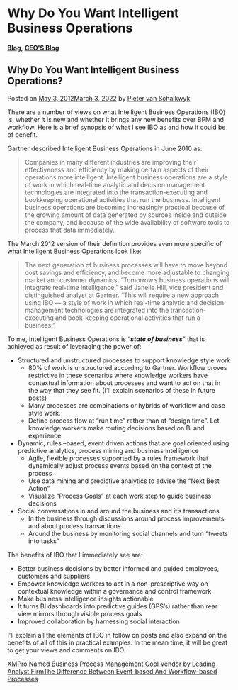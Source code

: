 # Why Do You Want Intelligent Business Operations

[**Blog**](https://xmpro.com/category/blog/)**,** [**CEO'S Blog**](https://xmpro.com/category/blog/pieter-blog/)

## Why Do You Want Intelligent Business Operations?

Posted on [May 3, 2012March 3, 2022](https://xmpro.com/why-intelligent-business-operations/) by [Pieter van Schalkwyk](https://xmpro.com/author/pietervs/)

There are a number of views on what Intelligent Business Operations (IBO) is, whether it is new and whether it brings any new benefits over BPM and workflow.  Here is a brief synopsis of what I see IBO as and how it could be of benefit.

Gartner described Intelligent Business Operations in June 2010 as:

> Companies in many different industries are improving their effectiveness and efficiency by making certain aspects of their operations more intelligent. Intelligent business operations are a style of work in which real-time analytic and decision management technologies are integrated into the transaction-executing and bookkeeping operational activities that run the business. Intelligent business operations are becoming increasingly practical because of the growing amount of data generated by sources inside and outside the company, and because of the wide availability of software tools to process that data immediately.

The March 2012 version of their definition provides even more specific of what Intelligent Business Operations look like:

> The next generation of business processes will have to move beyond cost savings and efficiency, and become more adjustable to changing market and customer dynamics. “Tomorrow’s business operations will integrate real-time intelligence,” said Janelle Hill, vice president and distinguished analyst at Gartner. “This will require a new approach using IBO — a style of work in which real-time analytic and decision management technologies are integrated into the transaction-executing and book-keeping operational activities that run a business.”

To me, Intelligent Business Operations is “_**state of business**_” that is achieved as result of leveraging the power of:

* Structured and unstructured processes to support knowledge style work
  * 80% of work is unstructured according to Gartner. Workflow proves restrictive in these scenarios where knowledge workers have contextual information about processes and want to act on that in the way that they see fit. (I’ll explain scenarios of these in future posts)
  * Many processes are combinations or hybrids of workflow and case style work.
  * Define process flow at “run time” rather than at “design time”. Let knowledge workers make routing decisions based on BI and experience.
* Dynamic, rules –based, event driven actions that are goal oriented using predictive analytics, process mining and business intelligence
  * Agile, flexible processes supported by a rules framework that dynamically adjust process events based on the context of the process
  * Use data mining and predictive analytics to advise the “Next Best Action”
  * Visualize “Process Goals” at each work step to guide business decisions
* Social conversations in and around the business and it’s transactions
  * In the business through discussions around process improvements and about process transactions
  * Around the business by monitoring social channels and turn “tweets into tasks”

The benefits of IBO that I immediately see are:

* Better business decisions by better informed and guided employees, customers and suppliers
* Empower knowledge workers to act in a non-prescriptive way on contextual knowledge within a governance and control framework
* Make business intelligence insights actionable
* It turns BI dashboards into predictive guides (GPS’s) rather than rear view mirrors through visible process goals
* Improved collaboration  by harnessing social interaction

I’ll explain all the elements of IBO in follow on posts and also expand on the benefits of all of this in practical examples. In the mean time, it will be great to get your views and comments on IBO.

[XMPro Named Business Process Management Cool Vendor by Leading Analyst Firm](https://xmpro.com/xmpro-cool-vendor-press-release/)[The Difference Between Event-based And Workflow-based Processes](https://xmpro.com/the-difference-between-event-based-and-workflow-based-processes/)
